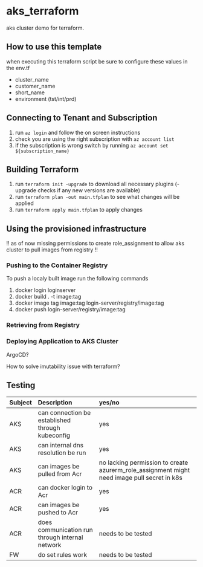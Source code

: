 # aks_terraform
aks cluster demo for terraform.

## How to use this template
when executing this terraform script be sure to configure these values in the env.tf
- cluster_name 
- customer_name
- short_name
- environment (tst/int/prd)

## Connecting to Tenant and Subscription
1. run ```az login``` and follow the on screen instructions
2. check you are using the right subscription with ```az account list```
3. if the subscription is wrong switch by running ```az account set ${subscription_name}```

## Building Terraform
1. run ```terraform init -upgrade``` to download all necessary plugins (-upgrade checks if any new versions are available)
2. run ```terraform plan -out main.tfplan``` to see what changes will be applied
3. run ```terraform apply main.tfplan``` to apply changes


## Using the provisioned infrastructure
!! as of now missing permissions to create role_assignment to allow aks cluster to pull images from registry !!

### Pushing to the Container Registry
To push a localy built image run the following commands
1. docker login loginserver
2. docker build . -t image:tag
3. docker image tag image:tag login-server/registry/image:tag  
4. docker push login-server/registry/image:tag    


### Retrieving from Registry

### Deploying Application to AKS Cluster
ArgoCD?

How to solve imutability issue with terraform?


## Testing

|  Subject  | Description  |yes/no |
|:----------|:-------------|:------|
| AKS | can connection be established through kubeconfig | yes |
| AKS | can internal dns resolution be run   | yes |
| AKS | can images be pulled from Acr | no lacking permission to create azurerm_role_assignment might need image pull secret in k8s|
| ACR | can docker login to Acr  | yes |
| ACR | can images be pushed to Acr  | yes |
| ACR | does communication run through internal network | needs to be tested |
| FW | do set rules work  | needs to be tested |





